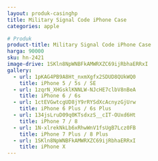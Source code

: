 ```yaml
---
layout: produk-casinghp
title: Military Signal Code iPhone Case
categories: apple

# Produk
product-title: Military Signal Code iPhone Case
harga: 90000
sku: hn-2421
image-drive: 1SKln8NpWNBFkAMWRXZC69ijRbhaERRxI
gallery:
  - url: 1pKAG4PB9A8Ht_nxmXgfx2SDUD8QUkWQ0
    title: iPhone 5 / 5s / SE
  - url: 1zqrN_XHGsklKNNLW-NJcHE7clbV8nBeA
    title: iPhone 6 / 6s
  - url: 1ctEVGwtcgUD8jY9rRYSdXcAcnyzGjUrw
    title: iPhone 6 Plus / 6s Plus
  - url: 134jsLruD09q0KTsdxzS__cIT-OUxd6Ht
    title: iPhone 7 / 8
  - url: 1N-xlrekNkLb6xRhwWnV1fsUgB7Lcz0FB
    title: iPhone 7 Plus / 8 Plus
  - url: 1SKln8NpWNBFkAMWRXZC69ijRbhaERRxI
    title: iPhone X
---
```

